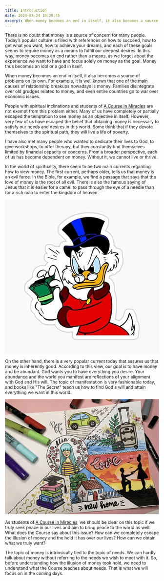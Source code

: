 ```yaml
---
title: Introduction
date: 2024-08-24 10:29:45
excerpt: When money becomes an end in itself, it also becomes a source of problems on its own. For example, it is well known that one of the main causes of relationship breakups nowadays is money.
---
```

There is no doubt that money is a source of concern for many people. Today’s popular culture is filled with references on how to succeed, how to get what you want, how to achieve your dreams, and each of these goals seems to require money as a means to fulfill our deepest desires. In this way, money becomes an end rather than a means, as we forget about the experience we want to have and focus solely on money as the goal. Money thus becomes an idol or a god in itself.

When money becomes an end in itself, it also becomes a source of problems on its own. For example, it is well known that one of the main causes of relationship breakups nowadays is money. Families disintegrate over old grudges related to money, and even entire countries go to war over economic issues.

People with spiritual inclinations and students of [A Course in Miracles](https://acimce.app/book/W-In) are not exempt from this problem either. Many of us have completely or partially escaped the temptation to see money as an objective in itself. However, very few of us have escaped the belief that obtaining money is necessary to satisfy our needs and desires in this world. Some think that if they devote themselves to the spiritual path, they will live a life of poverty.

I have also met many people who wanted to dedicate their lives to God, to give workshops, to offer therapy, but they constantly find themselves limited by financial capacity or concerns. From a broader perspective, each of us has become dependent on money. Without it, we cannot live or thrive.

In the world of spirituality, there seem to be two main currents regarding how to view money. The first current, perhaps older, tells us that money is an evil force. In the Bible, for example, we find a passage that says that the love of money is the root of all evil. There is also the famous saying of Jesus that it is easier for a camel to pass through the eye of a needle than for a rich man to enter the kingdom of heaven.

![Scrooge Mc Duck counting his money.](assets/scrooge-mc-duck.png)

On the other hand, there is a very popular current today that assures us that money is inherently good. According to this view, our goal is to have money and be abundant. God wants you to have everything you desire. Your abundance and the world you manifest are reflections of your alignment with God and His will. The topic of manifestation is very fashionable today, and books like "The Secret" teach us how to find God's will and attain everything we want in this world.

![A vision board.](assets/vision-board.png)

As students of [A Course in Miracles](https://acimce.app/book/W-In), we should be clear on this topic if we truly seek peace in our lives and aim to bring peace to the world as well. What does the Course say about this issue? How can we completely escape the illusion of money and the hold it has over our lives? How can we obtain what we truly want?

The topic of money is intrinsically tied to the topic of needs. We can hardly talk about money without referring to the needs we wish to meet with it. So, before understanding how the illusion of money took hold, we need to understand what the Course teaches about needs. That is what we will focus on in the coming days.